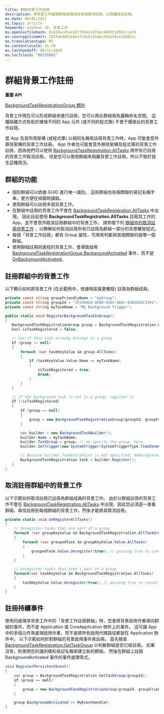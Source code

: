 ```yaml
---
title: 群組背景工作註冊
description: 將背景工作當做群組成員來註冊或取消註冊，以隔離這些註冊。
ms.date: 04/05/2017
ms.topic: article
keywords: windows 10, 背景工作
ms.openlocfilehash: 61419ac45acd27758e3c874ac4b03510561ccaf8
ms.sourcegitcommit: 7b2febddb3e8a17c9ab158abcdd2a59ce126661c
ms.translationtype: MT
ms.contentlocale: zh-TW
ms.lasthandoff: 08/31/2020
ms.locfileid: "89155862"
---
```

# <a name="group-background-task-registration"></a>群組背景工作註冊

**重要 API**

[BackgroundTaskRegistrationGroup 類別](/uwp/api/windows.applicationmodel.background.backgroundtaskregistrationgroup)

背景工作現在可以形成群組來進行註冊，您可以將此群組視為邏輯命名空間。 這種隔離方式有助於確保不同的 App 元件 (或不同的程式庫) 不會干擾彼此的背景工作註冊。

當 App 及其所用架構 (或程式庫) 以相同名稱來註冊背景工作時，App 可能會意外移除架構的背景工作註冊。 App 作者也可能會意外移除架構及程式庫的背景工作註冊，因為他們可以使用 [BackgroundTaskRegistration.AllTasks](/uwp/api/windows.applicationmodel.background.backgroundtaskregistration.AllTasks) 將所有已註冊的背景工作取消註冊。  但是您可以使用群組來隔離背景工作註冊，所以不致於發生這種情況。

## <a name="features-of-groups"></a>群組的功能

* 個別群組可以依據 GUID 進行唯一識別。 這些群組也有相關聯的易記名稱字串，更方便在偵錯時讀取。
* 使用群組可以註冊多個背景工作。
* 在群組中註冊的背景工作不會在 [BackgroundTaskRegistration.AllTasks](/uwp/api/windows.applicationmodel.background.backgroundtaskregistration.AllTasks) 中出現。 因此目前使用 **BackgroundTaskRegistration.AllTasks** 註冊其工作的 App，並不會意外取消註冊群組中的背景工作。 請參閱下列 [群組中的取消註冊背景工作](#unregister-background-tasks-in-a-group) ，以瞭解如何取消註冊所有已註冊為群組一部分的背景觸發程式。
* 每個「背景工作註冊」都有 Group 屬性，可用來判斷與其相關聯的是哪一個群組。
* 使用群組註冊同進程的背景工作，會導致啟用 [BackgroundTaskRegistrationGroup BackgroundActivated](/uwp/api/windows.applicationmodel.background.backgroundtaskregistrationgroup.BackgroundActivated) 事件，而不是 [OnBackgroundActivated](/uwp/api/windows.ui.xaml.application.onbackgroundactivated#Windows_UI_Xaml_Application_OnBackgroundActivated_Windows_ApplicationModel_Activation_BackgroundActivatedEventArgs_)。

## <a name="register-a-background-task-in-a-group"></a>註冊群組中的背景工作

以下顯示如何將背景工作 (在此範例中，依據時區變更觸發) 註冊為群組成員。

```csharp
private const string groupFriendlyName = "myGroup";
private const string groupId = "3F2504E0-4F89-41D3-9A0C-0305E82C3301";
private const string myTaskName = "My Background Trigger";

public static void RegisterBackgroundTaskInGroup()
{
   BackgroundTaskRegistrationGroup group = BackgroundTaskRegistration.GetTaskGroup(groupId);
   bool isTaskRegistered = false;

   // See if this task already belongs to a group
   if (group != null)
   {
       foreach (var taskKeyValue in group.AllTasks)
       {
           if (taskKeyValue.Value.Name == myTaskName)
           {
               isTaskRegistered = true;
               break;
           }
       }
   }

   // If the background task is not in a group, register it
   if (!isTaskRegistered)
   {
       if (group == null)
       {
           group = new BackgroundTaskRegistrationGroup(groupId, groupFriendlyName);
       }

       var builder = new BackgroundTaskBuilder();
       builder.Name = myTaskName;
       builder.TaskGroup = group; // we specify the group, here
       builder.SetTrigger(new SystemTrigger(SystemTriggerType.TimeZoneChange, false));

       // Because builder.TaskEntryPoint is not specified, OnBackgroundActivated() will be raised when the background task is triggered
       BackgroundTaskRegistration task = builder.Register();
   }
}
```

## <a name="unregister-background-tasks-in-a-group"></a>取消註冊群組中的背景工作

以下示範如何取消註冊已註冊為群組成員的背景工作。
由於以群組註冊的背景工作不會在 [BackgroundTaskRegistration.AllTasks](/uwp/api/windows.applicationmodel.background.backgroundtaskregistration.AllTasks) 中出現，因此您必須逐一查看群組、尋找註冊到每個群組的背景工作，然後才能將其取消註冊。

```csharp
private static void UnRegisterAllTasks()
{
    // Unregister tasks that are part of a group
    foreach (var groupKeyValue in BackgroundTaskRegistration.AllTaskGroups)
    {
        foreach (var groupedTask in groupKeyValue.Value.AllTasks)
        {
            groupedTask.Value.Unregister(true); // passing true to cancel currently running instances of this background task
        }
    }

    // Unregister tasks that aren't part of a group
    foreach(var taskKeyValue in BackgroundTaskRegistration.AllTasks)
    {
        taskKeyValue.Value.Unregister(true); // passing true to cancel currently running instances of this background task
    }
}
```

## <a name="register-persistent-events"></a>註冊持續事件

使用同處理序背景工作中的「背景工作註冊群組」時，您會將背景啟用作業導向群組的事件，而不是 Application 或 CoreApplication 物件上的事件。 這可讓 App 中的多個元件來處理啟用作業，而不是將所有啟用代碼路徑都放在 Application 物件中。 以下示範如何針對群組的背景啟用事件來註冊。 首先檢查 [BackgroundTaskRegistration.GetTaskGroup](/uwp/api/windows.applicationmodel.background.backgroundtaskregistration.gettaskgroup) 以判斷群組是否已經註冊。 如果沒有，則使用您的識別碼和易記名稱來建立新的群組。 然後在群組上註冊 BackgroundActivated 事件的事件處理常式。

```csharp
void RegisterPersistentEvent()
{
    var group = BackgroundTaskRegistration.GetTaskGroup(groupId);
    if (group == null)
    {
        group = new BackgroundTaskRegistrationGroup(groupId, groupFriendlyName);
    }

    group.BackgroundActivated += MyEventHandler;
}
```